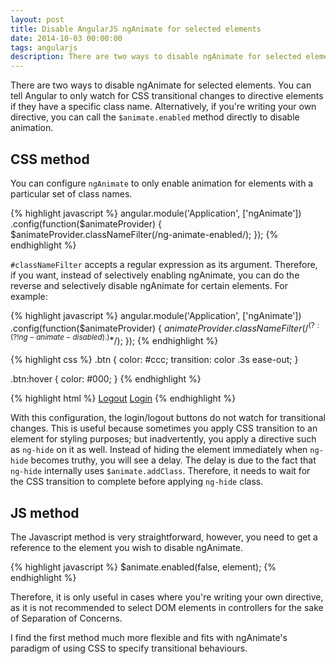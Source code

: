 ```yaml
---
layout: post
title: Disable AngularJS ngAnimate for selected elements
date: 2014-10-03 00:00:00
tags: angularjs
description: There are two ways to disable ngAnimate for selected elements. You can tell Angular to only watch for CSS transitional changes to directive elements if they have a specific class name. Alternatively, if you're writing your own directive, you can call the `$animate.enabled` method directly to disable animation.
---
```


There are two ways to disable ngAnimate for selected elements. You can tell Angular to only watch for CSS transitional changes to directive elements if they have a specific class name. Alternatively, if you're writing your own directive, you can call the `$animate.enabled` method directly to disable animation.

## CSS method

You can configure `ngAnimate` to only enable animation for elements with a particular set of class names.

{% highlight javascript %}
angular.module('Application', ['ngAnimate'])
  .config(function($animateProvider) {
    $animateProvider.classNameFilter(/ng-animate-enabled/);
  });
{% endhighlight %}

`#classNameFilter` accepts a regular expression as its argument. Therefore, if you want, instead of selectively enabling ngAnimate, you can do the reverse and selectively disable ngAnimate for certain elements. For example:

{% highlight javascript %}
angular.module('Application', ['ngAnimate'])
  .config(function($animateProvider) {
    $animateProvider.classNameFilter(/^(?:(?!ng-animate-disabled).)*$/);
  });
{% endhighlight %}

{% highlight css %}
.btn {
  color: #ccc;
  transition: color .3s ease-out;
}

.btn:hover {
  color: #000;
}
{% endhighlight %}

{% highlight html %}
<a href="/logout" class="btn ng-animate-disabled" ng-show="isMember">Logout</a>
<a href="/login" class="btn ng-animate-disabled" ng-hide="isMember">Login</a>
{% endhighlight %}

With this configuration, the login/logout buttons do not watch for transitional changes. This is useful because sometimes you apply CSS transition to an element for styling purposes; but inadvertently, you apply a directive such as `ng-hide` on it as well. Instead of hiding the element immediately when `ng-hide` becomes truthy, you will see a delay. The delay is due to the fact that `ng-hide` internally uses `$animate.addClass`. Therefore, it needs to wait for the CSS transition to complete before applying `ng-hide` class.

## JS method

The Javascript method is very straightforward, however, you need to get a reference to the element you wish to disable ngAnimate.

{% highlight javascript %}
$animate.enabled(false, element);
{% endhighlight %}

Therefore, it is only useful in cases where you're writing your own directive, as it is not recommended to select DOM elements in controllers for the sake of Separation of Concerns.

I find the first method much more flexible and fits with ngAnimate's paradigm of using CSS to specify transitional behaviours.
